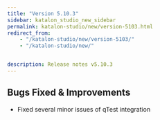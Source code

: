 ```yaml
---
title: "Version 5.10.3"
sidebar: katalon_studio_new_sidebar
permalink: katalon-studio/new/version-5103.html
redirect_from:
    - "/katalon-studio/new/version-5103/"
    - "/katalon-studio/new/"


description: Release notes v5.10.3
---
```


## Bugs Fixed & Improvements
* Fixed several minor issues of qTest integration